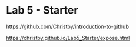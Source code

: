 # Lab 5 - Starter

https://github.com/Christby/introduction-to-github

https://christby.github.io/Lab5_Starter/expose.html
